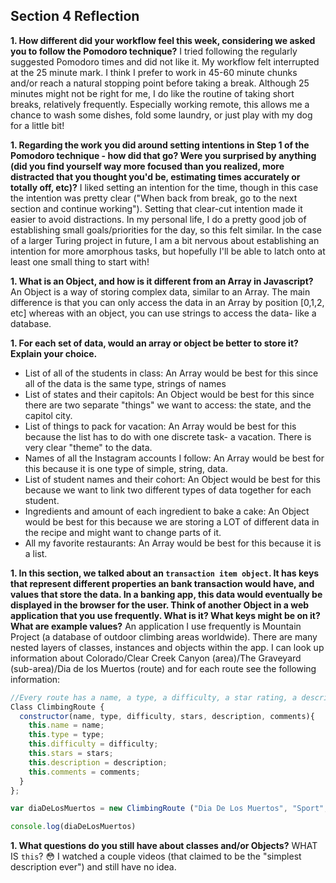 ## Section 4 Reflection

**1. How different did your workflow feel this week, considering we asked you to follow the Pomodoro technique?**
I tried following the regularly suggested Pomodoro times and did not like it. My workflow felt interrupted at the 25 minute mark. I think I prefer to work in 45-60 minute chunks and/or reach a natural stopping point before taking a break. Although 25 minutes might not be right for me, I do like the routine of taking short breaks, relatively frequently. Especially working remote, this allows me a chance to wash some dishes, fold some laundry, or just play with my dog for a little bit!

**1. Regarding the work you did around setting intentions in Step 1 of the Pomodoro technique - how did that go? Were you surprised by anything (did you find yourself way more focused than you realized, more distracted that you thought you'd be, estimating times accurately or totally off, etc)?**
I liked setting an intention for the time, though in this case the intention was pretty clear ("When back from break, go to the next section and continue working"). Setting that clear-cut intention made it easier to avoid distractions. In my personal life, I do a pretty good job of establishing small goals/priorities for the day, so this felt similar. In the case of a larger Turing project in future, I am a bit nervous about establishing an intention for more amorphous tasks, but hopefully I'll be able to latch onto at least one small thing to start with!

**1. What is an Object, and how is it different from an Array in Javascript?**
An Object is a way of storing complex data, similar to an Array. The main difference is that you can only access the data in an Array by position [0,1,2, etc] whereas with an object, you can use strings to access the data- like a database.

**1. For each set of data, would an array or object be better to store it? Explain your choice.**

  * List of all of the students in class: An Array would be best for this since all of the data is the same type, strings of names
  * List of states and their capitols: An Object would be best for this since there are two separate "things" we want to access: the state, and the capitol city.
  * List of things to pack for vacation: An Array would be best for this because the list has to do with one discrete task- a vacation. There is very clear "theme" to the data.
  * Names of all the Instagram accounts I follow: An Array would be best for this because it is one type of simple, string, data.
  * List of student names and their cohort: An Object would be best for this because we want to link two different types of data together for each student.
  * Ingredients and amount of each ingredient to bake a cake: An Object would be best for this because we are storing a LOT of different data in the recipe and might want to change parts of it.
  * All my favorite restaurants: An Array would be best for this because it is a list.

**1. In this section, we talked about an `transaction item object`. It has keys that represent different properties an bank transaction would have, and values that store the data. In a banking app, this data would eventually be displayed in the browser for the user. Think of another Object in a web application that you use frequently. What is it? What keys might be on it? What are example values?**
An application I use frequently is Mountain Project (a database of outdoor climbing areas worldwide). There are many nested layers of classes, instances and objects within the app. I can look up information about Colorado/Clear Creek Canyon (area)/The Graveyard (sub-area)/Dia de los Muertos (route) and for each route see the following information:
```js
//Every route has a name, a type, a difficulty, a star rating, a description, photos, and comments
Class ClimbingRoute {
  constructor(name, type, difficulty, stars, description, comments){
    this.name = name;
    this.type = type;
    this.difficulty = difficulty;
    this.stars = stars;
    this.description = description;
    this.comments = comments;
  }
};

var diaDeLosMuertos = new ClimbingRoute ("Dia De Los Muertos", "Sport", "5.12a", 4, "Short slab, pull a roof, three-move crimp crux", "THIS WOULD BE 5.4 AT THE GUNKS")

console.log(diaDeLosMuertos)
```

**1. What questions do you still have about classes and/or Objects?**
WHAT IS `this`? 😳 I watched a couple videos (that claimed to be the "simplest description ever") and still have no idea. 
